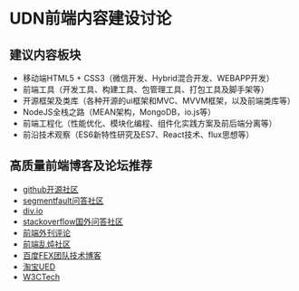 # UDN前端内容建设讨论

## 建议内容板块
- 移动端HTML5 + CSS3（微信开发、Hybrid混合开发、WEBAPP开发）
- 前端工具（开发工具、构建工具、包管理工具、打包工具及脚手架等）
- 开源框架及类库（各种开源的ui框架和MVC、MVVM框架，以及前端类库等）
- NodeJS全栈之路（MEAN架构，MongoDB，io.js等）
- 前端工程化（性能优化、模块化编程、组件化实践方案及前后端分离等）
- 前沿技术观察（ES6新特性研究及ES7、React技术、flux思想等）

## 高质量前端博客及论坛推荐
- <a href="https://github.com/">github开源社区</a>
- <a href="http://segmentfault.com/">segmentfault问答社区</a>
- <a href="http://div.io/">div.io</a>
- <a href="http://stackoverflow.com/">stackoverflow国外问答社区</a>
- <a href="http://zhuanlan.zhihu.com/FrontendMagazine">前端外刊评论</a>
- <a href="http://www.html-js.com/">前端乱炖社区</a>
- <a href="http://fex.baidu.com/">百度FEX团队技术博客</a>
- <a href="http://ued.taobao.org/blog/">淘宝UED</a>
- <a href="http://www.w3ctech.com/">W3CTech</a>